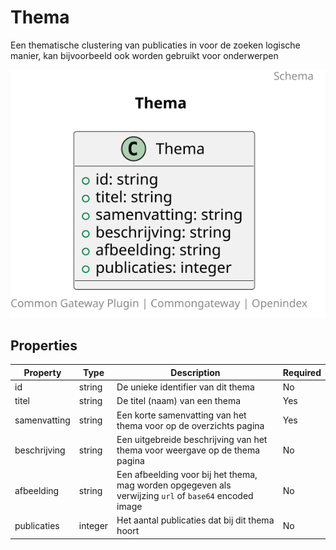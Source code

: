 # Thema

Een thematische clustering van publicaties in voor de zoeken logische manier, kan bijvoorbeeld ook worden gebruikt voor onderwerpen

![Class Diagram](https://github.com/CommonGateway/OpenIndex/blob/main/docs/schema/Thema.svg)

## Properties

| Property | Type | Description | Required |
|----------|------|-------------|----------|
| id | string | De unieke identifier van dit thema | No |
| titel | string | De titel (naam) van een thema | Yes |
| samenvatting | string | Een korte samenvatting van het thema voor op de overzichts pagina | Yes |
| beschrijving | string | Een uitgebreide beschrijving van het thema voor weergave op de thema pagina | No |
| afbeelding | string | Een afbeelding voor bij het thema, mag worden opgegeven als verwijzing `url` of `base64` encoded image | No |
| publicaties | integer | Het aantal publicaties dat bij dit thema hoort | No |
